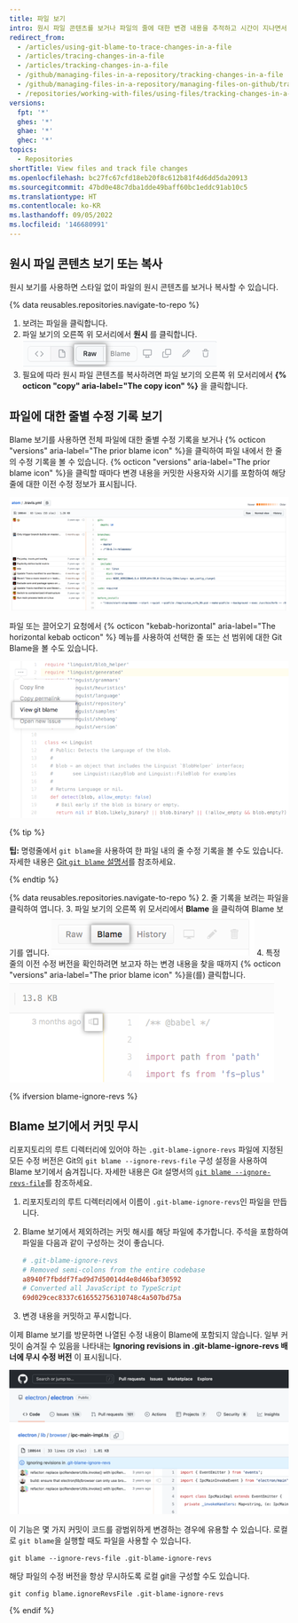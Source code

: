 ```yaml
---
title: 파일 보기
intro: 원시 파일 콘텐츠를 보거나 파일의 줄에 대한 변경 내용을 추적하고 시간이 지나면서 파일의 일부가 어떻게 진화했는지 확인할 수 있습니다.
redirect_from:
  - /articles/using-git-blame-to-trace-changes-in-a-file
  - /articles/tracing-changes-in-a-file
  - /articles/tracking-changes-in-a-file
  - /github/managing-files-in-a-repository/tracking-changes-in-a-file
  - /github/managing-files-in-a-repository/managing-files-on-github/tracking-changes-in-a-file
  - /repositories/working-with-files/using-files/tracking-changes-in-a-file
versions:
  fpt: '*'
  ghes: '*'
  ghae: '*'
  ghec: '*'
topics:
  - Repositories
shortTitle: View files and track file changes
ms.openlocfilehash: bc27fc67cfd18eb20f8c612b81f4d6dd5da20913
ms.sourcegitcommit: 47bd0e48c7dba1dde49baff60bc1eddc91ab10c5
ms.translationtype: HT
ms.contentlocale: ko-KR
ms.lasthandoff: 09/05/2022
ms.locfileid: '146680991'
---
```

## 원시 파일 콘텐츠 보기 또는 복사

원시 보기를 사용하면 스타일 없이 파일의 원시 콘텐츠를 보거나 복사할 수 있습니다.

{% data reusables.repositories.navigate-to-repo %}
1. 보려는 파일을 클릭합니다.
2. 파일 보기의 오른쪽 위 모서리에서 **원시** 를 클릭합니다.
![파일 헤더의 원시 단추 스크린샷](/assets/images/help/repository/raw-file-button.png)
3. 필요에 따라 원시 파일 콘텐츠를 복사하려면 파일 보기의 오른쪽 위 모서리에서 **{% octicon "copy" aria-label="The copy icon" %}** 을 클릭합니다.

## 파일에 대한 줄별 수정 기록 보기

Blame 보기를 사용하면 전체 파일에 대한 줄별 수정 기록을 보거나 {% octicon "versions" aria-label="The prior blame icon" %}을 클릭하여 파일 내에서 한 줄의 수정 기록을 볼 수 있습니다. {% octicon "versions" aria-label="The prior blame icon" %}을 클릭할 때마다 변경 내용을 커밋한 사용자와 시기를 포함하여 해당 줄에 대한 이전 수정 정보가 표시됩니다.

![Git Blame 보기](/assets/images/help/repository/git_blame.png)

파일 또는 끌어오기 요청에서 {% octicon "kebab-horizontal" aria-label="The horizontal kebab octicon" %} 메뉴를 사용하여 선택한 줄 또는 선 범위에 대한 Git Blame을 볼 수도 있습니다.

![선택한 줄에 대한 Git Blame을 볼 수 있는 옵션이 있는 Kebab 메뉴](/assets/images/help/repository/view-git-blame-specific-line.png)

{% tip %}

**팁:** 명령줄에서 `git blame`을 사용하여 한 파일 내의 줄 수정 기록을 볼 수도 있습니다. 자세한 내용은 [Git `git blame` 설명서](https://git-scm.com/docs/git-blame)를 참조하세요.

{% endtip %}

{% data reusables.repositories.navigate-to-repo %}
2. 줄 기록을 보려는 파일을 클릭하여 엽니다.
3. 파일 보기의 오른쪽 위 모서리에서 **Blame** 을 클릭하여 Blame 보기를 엽니다.
![Blame 단추](/assets/images/help/repository/blame-button.png)
4. 특정 줄의 이전 수정 버전을 확인하려면 보고자 하는 변경 내용을 찾을 때까지 {% octicon "versions" aria-label="The prior blame icon" %}을(를) 클릭합니다.
![이전 Blame 단추](/assets/images/help/repository/prior-blame-button.png)

{% ifversion blame-ignore-revs %}

## Blame 보기에서 커밋 무시

리포지토리의 루트 디렉터리에 있어야 하는 `.git-blame-ignore-revs` 파일에 지정된 모든 수정 버전은 Git의 `git blame --ignore-revs-file` 구성 설정을 사용하여 Blame 보기에서 숨겨집니다. 자세한 내용은 Git 설명서의 [`git blame --ignore-revs-file`](https://git-scm.com/docs/git-blame#Documentation/git-blame.txt---ignore-revs-fileltfilegt)를 참조하세요.

1. 리포지토리의 루트 디렉터리에서 이름이 `.git-blame-ignore-revs`인 파일을 만듭니다.
2. Blame 보기에서 제외하려는 커밋 해시를 해당 파일에 추가합니다. 주석을 포함하여 파일을 다음과 같이 구성하는 것이 좋습니다.

    ```ini
    # .git-blame-ignore-revs
    # Removed semi-colons from the entire codebase
    a8940f7fbddf7fad9d7d50014d4e8d46baf30592
    # Converted all JavaScript to TypeScript
    69d029cec8337c616552756310748c4a507bd75a
    ```

3. 변경 내용을 커밋하고 푸시합니다.

이제 Blame 보기를 방문하면 나열된 수정 내용이 Blame에 포함되지 않습니다. 일부 커밋이 숨겨질 수 있음을 나타내는 **Ignoring revisions in .git-blame-ignore-revs 배너에 무시 수정 버전** 이 표시됩니다.

![.git-blame-ignore-revs 파일에 연결되는 Blame 보기의 배너 스크린샷](/assets/images/help/repository/blame-ignore-revs-file.png)

이 기능은 몇 가지 커밋이 코드를 광범위하게 변경하는 경우에 유용할 수 있습니다. 로컬로 `git blame`을 실행할 때도 파일을 사용할 수 있습니다.

```shell
git blame --ignore-revs-file .git-blame-ignore-revs
```

해당 파일의 수정 버전을 항상 무시하도록 로컬 git을 구성할 수도 있습니다.

```shell
git config blame.ignoreRevsFile .git-blame-ignore-revs
```

{% endif %}
